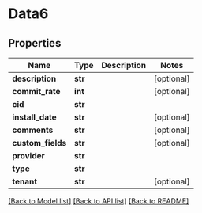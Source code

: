 # Data6

## Properties
Name | Type | Description | Notes
------------ | ------------- | ------------- | -------------
**description** | **str** |  | [optional] 
**commit_rate** | **int** |  | [optional] 
**cid** | **str** |  | 
**install_date** | **str** |  | [optional] 
**comments** | **str** |  | [optional] 
**custom_fields** | **str** |  | [optional] 
**provider** | **str** |  | 
**type** | **str** |  | 
**tenant** | **str** |  | [optional] 

[[Back to Model list]](../README.md#documentation-for-models) [[Back to API list]](../README.md#documentation-for-api-endpoints) [[Back to README]](../README.md)


